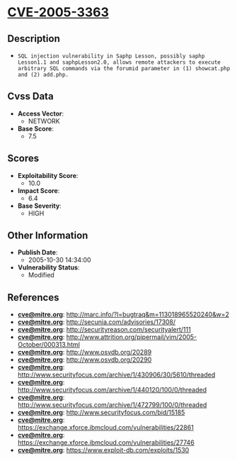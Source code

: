 
# [CVE-2005-3363](http://marc.info/?l=bugtraq&m=113018965520240&w=2)

## Description

- `SQL injection vulnerability in Saphp Lesson, possibly saphp Lesson1.1 and saphpLesson2.0, allows remote attackers to execute arbitrary SQL commands via the forumid parameter in (1) showcat.php and (2) add.php.`

## Cvss Data

- **Access Vector**:
  - NETWORK
- **Base Score**:
  - 7.5

## Scores

- **Exploitability Score**:
  - 10.0
- **Impact Score**:
  - 6.4
- **Base Severity**:
  - HIGH

## Other Information

- **Publish Date**:
  - 2005-10-30 14:34:00
- **Vulnerability Status**:
  - Modified

## References

- **cve@mitre.org**: http://marc.info/?l=bugtraq&m=113018965520240&w=2
- **cve@mitre.org**: http://secunia.com/advisories/17308/
- **cve@mitre.org**: http://securityreason.com/securityalert/111
- **cve@mitre.org**: http://www.attrition.org/pipermail/vim/2005-October/000313.html
- **cve@mitre.org**: http://www.osvdb.org/20289
- **cve@mitre.org**: http://www.osvdb.org/20290
- **cve@mitre.org**: http://www.securityfocus.com/archive/1/430906/30/5610/threaded
- **cve@mitre.org**: http://www.securityfocus.com/archive/1/440120/100/0/threaded
- **cve@mitre.org**: http://www.securityfocus.com/archive/1/472799/100/0/threaded
- **cve@mitre.org**: http://www.securityfocus.com/bid/15185
- **cve@mitre.org**: https://exchange.xforce.ibmcloud.com/vulnerabilities/22861
- **cve@mitre.org**: https://exchange.xforce.ibmcloud.com/vulnerabilities/27746
- **cve@mitre.org**: https://www.exploit-db.com/exploits/1530
